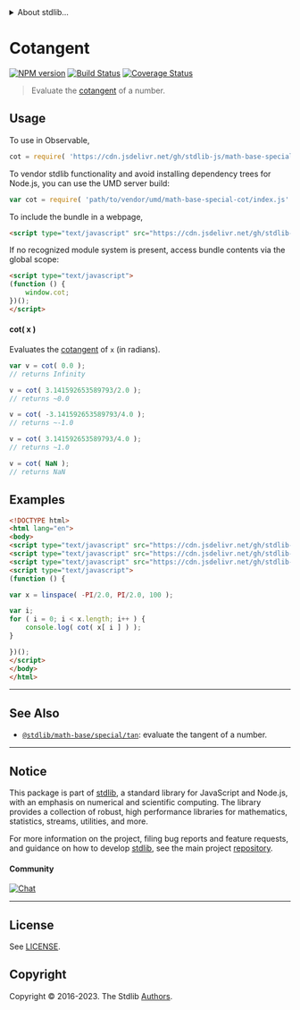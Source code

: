 <!--

@license Apache-2.0

Copyright (c) 2022 The Stdlib Authors.

Licensed under the Apache License, Version 2.0 (the "License");
you may not use this file except in compliance with the License.
You may obtain a copy of the License at

   http://www.apache.org/licenses/LICENSE-2.0

Unless required by applicable law or agreed to in writing, software
distributed under the License is distributed on an "AS IS" BASIS,
WITHOUT WARRANTIES OR CONDITIONS OF ANY KIND, either express or implied.
See the License for the specific language governing permissions and
limitations under the License.

-->


<details>
  <summary>
    About stdlib...
  </summary>
  <p>We believe in a future in which the web is a preferred environment for numerical computation. To help realize this future, we've built stdlib. stdlib is a standard library, with an emphasis on numerical and scientific computation, written in JavaScript (and C) for execution in browsers and in Node.js.</p>
  <p>The library is fully decomposable, being architected in such a way that you can swap out and mix and match APIs and functionality to cater to your exact preferences and use cases.</p>
  <p>When you use stdlib, you can be absolutely certain that you are using the most thorough, rigorous, well-written, studied, documented, tested, measured, and high-quality code out there.</p>
  <p>To join us in bringing numerical computing to the web, get started by checking us out on <a href="https://github.com/stdlib-js/stdlib">GitHub</a>, and please consider <a href="https://opencollective.com/stdlib">financially supporting stdlib</a>. We greatly appreciate your continued support!</p>
</details>

# Cotangent

[![NPM version][npm-image]][npm-url] [![Build Status][test-image]][test-url] [![Coverage Status][coverage-image]][coverage-url] <!-- [![dependencies][dependencies-image]][dependencies-url] -->

> Evaluate the [cotangent][trigonometric-functions] of a number.

<section class="intro">

</section>



<section class="usage">

## Usage

To use in Observable,

```javascript
cot = require( 'https://cdn.jsdelivr.net/gh/stdlib-js/math-base-special-cot@umd/browser.js' )
```

To vendor stdlib functionality and avoid installing dependency trees for Node.js, you can use the UMD server build:

```javascript
var cot = require( 'path/to/vendor/umd/math-base-special-cot/index.js' )
```

To include the bundle in a webpage,

```html
<script type="text/javascript" src="https://cdn.jsdelivr.net/gh/stdlib-js/math-base-special-cot@umd/browser.js"></script>
```

If no recognized module system is present, access bundle contents via the global scope:

```html
<script type="text/javascript">
(function () {
    window.cot;
})();
</script>
```

#### cot( x )

Evaluates the [cotangent][trigonometric-functions] of `x` (in radians).

```javascript
var v = cot( 0.0 );
// returns Infinity

v = cot( 3.141592653589793/2.0 );
// returns ~0.0

v = cot( -3.141592653589793/4.0 );
// returns ~-1.0

v = cot( 3.141592653589793/4.0 );
// returns ~1.0

v = cot( NaN );
// returns NaN
```

</section>

<!-- /.usage -->

<section class="examples">

## Examples

<!-- eslint no-undef: "error" -->

```html
<!DOCTYPE html>
<html lang="en">
<body>
<script type="text/javascript" src="https://cdn.jsdelivr.net/gh/stdlib-js/array-base-linspace@umd/browser.js"></script>
<script type="text/javascript" src="https://cdn.jsdelivr.net/gh/stdlib-js/constants-float64-pi@umd/browser.js"></script>
<script type="text/javascript" src="https://cdn.jsdelivr.net/gh/stdlib-js/math-base-special-cot@umd/browser.js"></script>
<script type="text/javascript">
(function () {

var x = linspace( -PI/2.0, PI/2.0, 100 );

var i;
for ( i = 0; i < x.length; i++ ) {
    console.log( cot( x[ i ] ) );
}

})();
</script>
</body>
</html>
```

</section>

<!-- /.examples -->

<!-- Section for related `stdlib` packages. Do not manually edit this section, as it is automatically populated. -->

<section class="related">

* * *

## See Also

-   <span class="package-name">[`@stdlib/math-base/special/tan`][@stdlib/math/base/special/tan]</span><span class="delimiter">: </span><span class="description">evaluate the tangent of a number.</span>

</section>

<!-- /.related -->

<!-- Section for all links. Make sure to keep an empty line after the `section` element and another before the `/section` close. -->


<section class="main-repo" >

* * *

## Notice

This package is part of [stdlib][stdlib], a standard library for JavaScript and Node.js, with an emphasis on numerical and scientific computing. The library provides a collection of robust, high performance libraries for mathematics, statistics, streams, utilities, and more.

For more information on the project, filing bug reports and feature requests, and guidance on how to develop [stdlib][stdlib], see the main project [repository][stdlib].

#### Community

[![Chat][chat-image]][chat-url]

---

## License

See [LICENSE][stdlib-license].


## Copyright

Copyright &copy; 2016-2023. The Stdlib [Authors][stdlib-authors].

</section>

<!-- /.stdlib -->

<!-- Section for all links. Make sure to keep an empty line after the `section` element and another before the `/section` close. -->

<section class="links">

[npm-image]: http://img.shields.io/npm/v/@stdlib/math-base-special-cot.svg
[npm-url]: https://npmjs.org/package/@stdlib/math-base-special-cot

[test-image]: https://github.com/stdlib-js/math-base-special-cot/actions/workflows/test.yml/badge.svg?branch=main
[test-url]: https://github.com/stdlib-js/math-base-special-cot/actions/workflows/test.yml?query=branch:main

[coverage-image]: https://img.shields.io/codecov/c/github/stdlib-js/math-base-special-cot/main.svg
[coverage-url]: https://codecov.io/github/stdlib-js/math-base-special-cot?branch=main

<!--

[dependencies-image]: https://img.shields.io/david/stdlib-js/math-base-special-cot.svg
[dependencies-url]: https://david-dm.org/stdlib-js/math-base-special-cot/main

-->

[chat-image]: https://img.shields.io/gitter/room/stdlib-js/stdlib.svg
[chat-url]: https://app.gitter.im/#/room/#stdlib-js_stdlib:gitter.im

[stdlib]: https://github.com/stdlib-js/stdlib

[stdlib-authors]: https://github.com/stdlib-js/stdlib/graphs/contributors

[umd]: https://github.com/umdjs/umd
[es-module]: https://developer.mozilla.org/en-US/docs/Web/JavaScript/Guide/Modules

[deno-url]: https://github.com/stdlib-js/math-base-special-cot/tree/deno
[umd-url]: https://github.com/stdlib-js/math-base-special-cot/tree/umd
[esm-url]: https://github.com/stdlib-js/math-base-special-cot/tree/esm
[branches-url]: https://github.com/stdlib-js/math-base-special-cot/blob/main/branches.md

[stdlib-license]: https://raw.githubusercontent.com/stdlib-js/math-base-special-cot/main/LICENSE

[trigonometric-functions]: https://en.wikipedia.org/wiki/Trigonometric_functions

<!-- <related-links> -->

[@stdlib/math/base/special/tan]: https://github.com/stdlib-js/math-base-special-tan/tree/umd

<!-- </related-links> -->

</section>

<!-- /.links -->
